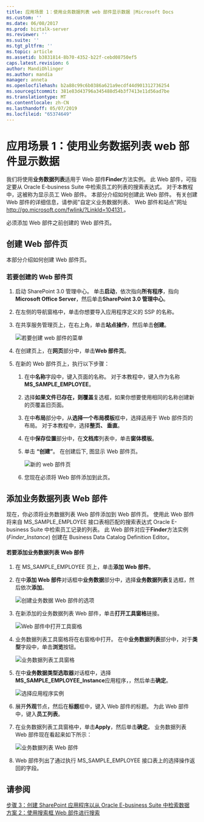 ```yaml
---
title: 应用场景 1：使用业务数据列表 web 部件显示数据 |Microsoft Docs
ms.custom: ''
ms.date: 06/08/2017
ms.prod: biztalk-server
ms.reviewer: ''
ms.suite: ''
ms.tgt_pltfrm: ''
ms.topic: article
ms.assetid: b3831814-8b70-4352-b22f-cebd08750ef5
caps.latest.revision: 6
author: MandiOhlinger
ms.author: mandia
manager: anneta
ms.openlocfilehash: b2a88c99c6b0386a621a9ecdf44d901312736254
ms.sourcegitcommit: 381e83d43796a345488d54b3f7413e11d56ad7be
ms.translationtype: MT
ms.contentlocale: zh-CN
ms.lasthandoff: 05/07/2019
ms.locfileid: "65374649"
---
```

# <a name="scenario-1-display-data-using-business-data-list-web-part"></a>应用场景 1：使用业务数据列表 web 部件显示数据
我们将使用**业务数据列表**适用于 Web 部件**Finder**方法实例。 此 Web 部件，可指定要从 Oracle E-business Suite 中检索员工的列表的搜索表达式。 对于本教程中，这被称为显示员工 Web 部件。 本部分介绍如何创建此 Web 部件。 有关创建 Web 部件的详细信息，请参阅"自定义业务数据列表、 Web 部件和站点"网址[ http://go.microsoft.com/fwlink/?LinkId=104131 ](http://go.microsoft.com/fwlink/?LinkId=104131)。  
  
 必须添加 Web 部件之前创建的 Web 部件页。  
  
## <a name="creating-a-web-part-page"></a>创建 Web 部件页  
 本部分介绍如何创建 Web 部件页。  
  
###  <a name="WebPart"></a> 若要创建的 Web 部件页  
  
1.  启动 SharePoint 3.0 管理中心。 单击**启动**，依次指向**所有程序**，指向**Microsoft Office Server**，然后单击**SharePoint 3.0 管理中心**。  
  
2.  在左侧的导航窗格中，单击你想要导入应用程序定义的 SSP 的名称。  
  
3.  在共享服务管理页上，在右上角，单击**站点操作**，然后单击**创建**。  
  
     ![若要创建 web 部件的菜单](../../adapters-and-accelerators/adapter-oracle-ebs/media/a9872c3e-f823-4c47-a538-19242565d2e9.gif "a9872c3e-f823-4c47-a538-19242565d2e9")  
  
4.  在创建页上，在**网页**部分中，单击**Web 部件页**。  
  
5.  在新的 Web 部件页上，执行以下步骤：  
  
    1.  在中**名称**字段中，键入页面的名称。 对于本教程中，键入作为名称**MS_SAMPLE_EMPLOYEE**。  
  
    2.  选择**如果文件已存在，则覆盖**复选框，如果你想要使用相同的名称创建新的页覆盖旧页面。  
  
    3.  在中**布局**部分中，从**选择一个布局模板**框中，选择适用于 Web 部件页的布局。 对于本教程中，选择**整页、 垂直**。  
  
    4.  在中**保存位置**部分中，在**文档库**列表中，单击**窗体模板**。  
  
    5.  单击 **“创建”**。 在创建后下, 图显示 Web 部件页。  
  
         ![新的 web 部件页](../../adapters-and-accelerators/adapter-oracle-ebs/media/23-web-part.gif "23_Web_Part")  
  
    6.  您现在必须将 Web 部件添加到此页。  
  
## <a name="adding-a-business-data-list-web-part"></a>添加业务数据列表 Web 部件  
 现在，你必须将业务数据列表 Web 部件添加到 Web 部件页。 使用此 Web 部件将来自 MS_SAMPLE_EMPLOYEE 接口表相匹配的搜索表达式 Oracle E-business Suite 中检索员工记录的列表。 此 Web 部件对应于**Finder**方法实例 (*Finder_Instance*) 创建在 Business Data Catalog Definition Editor。  
  
#### <a name="to-add-a-business-data-list-web-part"></a>若要添加业务数据列表 Web 部件  
  
1.  在 MS_SAMPLE_EMPLOYEE 页上，单击**添加 Web 部件**。  
  
2.  在中**添加 Web 部件**对话框中**业务数据**部分中，选择**业务数据列表**复选框，然后依次**添加**。  
  
     ![创建业务数据 Web 部件的选项](../../adapters-and-accelerators/adapter-oracle-ebs/media/ae7c952c-1592-495f-9452-c1bffd44421c.gif "ae7c952c-1592-495f-9452-c1bffd44421c")  
  
3.  在新添加的业务数据列表 Web 部件，单击**打开工具窗格**链接。  
  
     ![Web 部件中打开工具窗格](../../adapters-and-accelerators/adapter-oracle-ebs/media/4e7a1cb1-69dc-4e0d-a211-6a217dc4a549.gif "4e7a1cb1-69dc-4e0d-a211-6a217dc4a549")  
  
4.  业务数据列表工具窗格将在右窗格中打开。 在中**业务数据列表**部分中，对于**类型**字段中，单击**浏览**按钮。  
  
     ![业务数据列表工具窗格](../../adapters-and-accelerators/adapter-oracle-ebs/media/24-bdc-browse.gif "24_BDC_Browse")  
  
5.  在中**业务数据类型选取器**对话框中，选择**MS_SAMPLE_EMPLOYEE_Instance**应用程序，，然后单击**确定**。  
  
     ![选择应用程序实例](../../adapters-and-accelerators/adapter-oracle-ebs/media/25-bdc-picker.gif "25_BDC_Picker")  
  
6.  展开**外观**节点，然后在**标题**框中，键入 Web 部件的标题。 为此 Web 部件中，键入**员工列表**。  
  
7.  在业务数据列表工具窗格中，单击**Apply**，然后单击**确定**。 业务数据列表 Web 部件现在看起来如下所示：  
  
     ![业务数据列表 Web 部件](../../adapters-and-accelerators/adapter-oracle-ebs/media/26-bdc-webpart.gif "26_BDC_WebPart")  
  
8.  Web 部件列出了通过执行 MS_SAMPLE_EMPLOYEE 接口表上的选择操作返回的字段。  
  
## <a name="see-also"></a>请参阅  
 [步骤 3：创建 SharePoint 应用程序以从 Oracle E-business Suite 中检索数据](../../adapters-and-accelerators/adapter-oracle-ebs/step-3-create-a-sharepoint-application-to-retrieve-data-from-oracle-ebs.md)   
 [方案 2：使用搜索框 Web 部件进行搜索](../../adapters-and-accelerators/adapter-oracle-ebs/scenario-2-search-using-the-search-box-web-part.md)